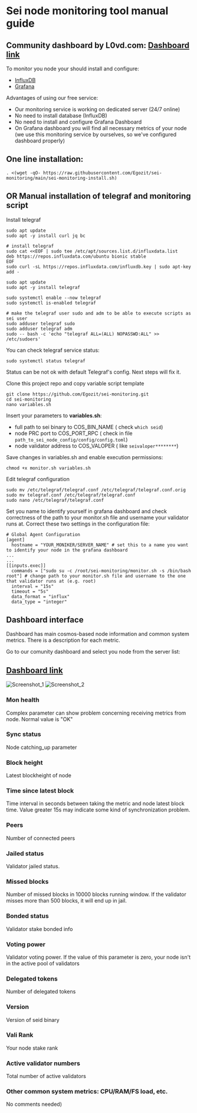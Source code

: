 # Sei node monitoring tool manual guide
## Community dashboard by L0vd.com: [Dashboard link](http://95.216.2.219:3000/d/sei/sei-monitoring-by-l0vd?orgId=1&refresh=30s)

To monitor you node your should install and configure:
* [InfluxDB](https://www.influxdata.com/products/influxdb/)
* [Grafana](https://grafana.com/)

Advantages  of using our free service:
* Our monitoring service is working on dedicated server (24/7 online)
* No need to install database  (InfluxDB)
* No need to install and configure  Grafana Dashboard
* On Grafana dashboard you will find all necessary metrics of your node (we use this monitoring service by ourselves, so we've configured dashboard properly)

## One line installation:
```
. <(wget -qO- https://raw.githubusercontent.com/Egozit/sei-monitoring/main/sei-monitoring-install.sh)
```

## OR Manual installation of telegraf and monitoring script

Install telegraf
```
sudo apt update
sudo apt -y install curl jq bc

# install telegraf
sudo cat <<EOF | sudo tee /etc/apt/sources.list.d/influxdata.list
deb https://repos.influxdata.com/ubuntu bionic stable
EOF
sudo curl -sL https://repos.influxdata.com/influxdb.key | sudo apt-key add -

sudo apt update
sudo apt -y install telegraf

sudo systemctl enable --now telegraf
sudo systemctl is-enabled telegraf

# make the telegraf user sudo and adm to be able to execute scripts as sei user
sudo adduser telegraf sudo
sudo adduser telegraf adm
sudo -- bash -c 'echo "telegraf ALL=(ALL) NOPASSWD:ALL" >> /etc/sudoers'
```
You can check telegraf service status:
```
sudo systemctl status telegraf
```
Status can be not ok with default Telegraf's config. Next steps will fix it.

Clone this project repo and copy variable script template
```
git clone https://github.com/Egozit/sei-monitoring.git
cd sei-monitoring
nano variables.sh
```

Insert your parameters to **variables.sh**:
* full path to sei binary to COS_BIN_NAME ( check ```which seid```)
* node PRC port to COS_PORT_RPC ( check in file ```path_to_sei_node_config/config/config.toml```)
* node validator address to COS_VALOPER ( like ```seivaloper********```)

Save changes in variables.sh and enable execution permissions:

```
chmod +x monitor.sh variables.sh
```

Edit telegraf configuration
```
sudo mv /etc/telegraf/telegraf.conf /etc/telegraf/telegraf.conf.orig
sudo mv telegraf.conf /etc/telegraf/telegraf.conf
sudo nano /etc/telegraf/telegraf.conf
```
Set you name to identify yourself in grafana dashboard and check correctness of the path to your monitor.sh file and username your validator runs at. Correct these two settings in the configuration file:
```
# Global Agent Configuration
[agent]
  hostname = "YOUR_MONIKER/SERVER_NAME" # set this to a name you want to identify your node in the grafana dashboard
...
...
[[inputs.exec]]
  commands = ["sudo su -c /root/sei-monitoring/monitor.sh -s /bin/bash root"] # change path to your monitor.sh file and username to the one that validator runs at (e.g. root)
  interval = "15s"
  timeout = "5s"
  data_format = "influx"
  data_type = "integer"
```

## Dashboard interface 

Dashboard has main cosmos-based node information and common system metrics. There is a description for each metric.

Go to our comunity dashboard and select you node from the server list: 
## [Dashboard link](http://95.216.2.219:3000/d/sei/sei-monitoring-by-l0vd?orgId=1&refresh=30s)


![Screenshot_1](https://user-images.githubusercontent.com/43213686/169405751-8ff53124-e128-4078-8d68-229a18ea4e25.png)
![Screenshot_2](https://user-images.githubusercontent.com/43213686/169405777-eb9965a5-9fe8-4ecf-944b-4482c41c019b.png)



### Mon health
Complex parameter can show problem concerning receiving metrics from node. Normal value is "OK"

### Sync status
Node catching_up parameter

### Block height
Latest blockheight of node 

### Time since latest block
Time interval in seconds between taking the metric and node latest block time. Value greater 15s may indicate some kind of synchronization problem.

### Peers
Number of connected peers 

### Jailed status
Validator jailed status. 

### Missed blocks
Number of missed blocks in 10000 blocks running window. If the validator misses more than 500 blocks, it will end up in jail.

### Bonded status
Validator stake bonded info

### Voting power
Validator voting power. If the value of this parameter is zero, your node isn't in the active pool of validators 

### Delegated tokens
Number of delegated tokens

### Version
Version of seid binary

### Vali Rank
Your node stake rank 

### Active validator numbers
Total number of active validators

### Other common system metrics: CPU/RAM/FS load, etc.
No comments needed)
